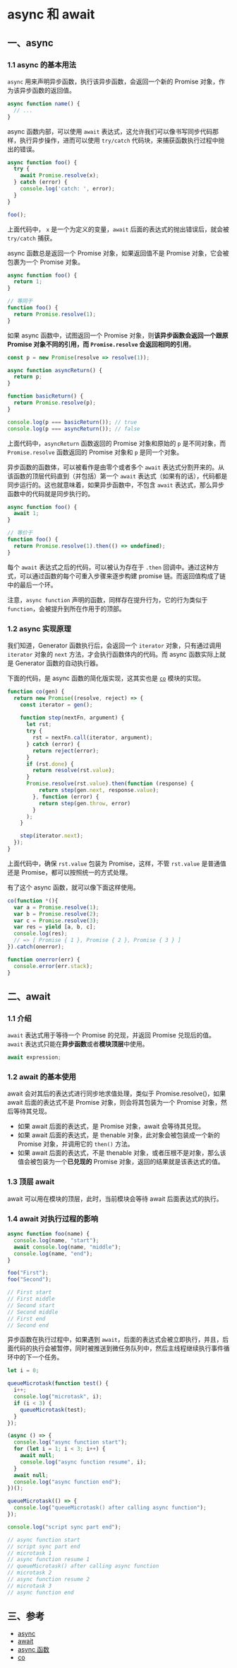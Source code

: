 # async 和 await

## 一、async

### 1.1 async 的基本用法

`async` 用来声明异步函数，执行该异步函数，会返回一个新的 Promise 对象，作为该异步函数的返回值。

```javascript
async function name() {
  // ...
}
```

async 函数内部，可以使用 `await` 表达式，这允许我们可以像书写同步代码那样，执行异步操作，进而可以使用 `try/catch` 代码块，来捕获函数执行过程中抛出的错误。

```javascript
async function foo() {
  try {
    await Promise.resolve(x);
  } catch (error) {
    console.log('catch: ', error);
  }
}

foo();
```

上面代码中， `x` 是一个为定义的变量，`await` 后面的表达式的抛出错误后，就会被 `try/catch` 捕获。

async 函数总是返回一个 Promise 对象，如果返回值不是 Promise 对象，它会被包裹为一个 Promise 对象。

```javascript
async function foo() {
  return 1;
}

// 等同于
function foo() {
  return Promise.resolve(1);
}
```

如果 async 函数中，试图返回一个 Promise 对象，则**该异步函数会返回一个跟原 Promise 对象不同的引用，而 `Promise.resolve` 会返回相同的引用**。

```javascript
const p = new Promise(resolve => resolve(1));

async function asyncReturn() {
  return p;
}

function basicReturn() {
  return Promise.resolve(p);
}

console.log(p === basicReturn()); // true
console.log(p === asyncReturn()); // false
```

上面代码中，`asyncReturn` 函数返回的 Promise 对象和原始的 `p` 是不同对象，而 `Promise.resolve` 函数返回的 Promise 对象和 `p` 是同一个对象。

异步函数的函数体，可以被看作是由零个或者多个 `await` 表达式分割开来的。从该函数的顶层代码直到（并包括）第一个 `await` 表达式（如果有的话），代码都是同步运行的。这也就意味着，如果异步函数中，不包含 `await` 表达式，那么异步函数中的代码就是同步执行的。

```javascript
async function foo() {
  await 1;
}

// 等价于
function foo() {
  return Promise.resolve(1).then(() => undefined);
}
```

每个 `await` 表达式之后的代码，可以被认为存在于 `.then` 回调中。通过这种方式，可以通过函数的每个可重入步骤来逐步构建 promise 链。而返回值构成了链中的最后一个环。

注意，`async function` 声明的函数，同样存在提升行为，它的行为类似于 `function`，会被提升到所在作用于的顶部。

### 1.2 async 实现原理

我们知道，Generator 函数执行后，会返回一个 `iterator` 对象，只有通过调用 `iterator` 对象的 `next` 方法，才会执行函数体内的代码。而 async 函数实际上就是 Generator 函数的自动执行器。

下面的代码，是 async 函数的简化版实现，这其实也是 [`co`](https://github.com/tj/co/blob/master/index.js) 模块的实现。

```javascript
function co(gen) {
  return new Promise((resolve, reject) => {
    const iterator = gen();
    
    function step(nextFn, argument) {
      let rst;
      try {
        rst = nextFn.call(iterator, argument);
      } catch (error) {
        return reject(error);
      }
      if (rst.done) {
        return resolve(rst.value);
      }
      Promise.resolve(rst.value).then(function (response) {
          return step(gen.next, response.value);
        }, function (error) {
          return step(gen.throw, error)
        }
      );
    }

    step(iterator.next);
  });
}
```

上面代码中，确保 `rst.value` 包装为 Promise，这样，不管 `rst.value` 是普通值还是 Promise，都可以按照统一的方式处理。

有了这个 async 函数，就可以像下面这样使用。

```javascript
co(function *(){
  var a = Promise.resolve(1);
  var b = Promise.resolve(2);
  var c = Promise.resolve(3);
  var res = yield [a, b, c];
  console.log(res);
  // => [ Promise { 1 }, Promise { 2 }, Promise { 3 } ]
}).catch(onerror);

function onerror(err) {
  console.error(err.stack);
}
```

## 二、await

### 1.1 介绍

`await` 表达式用于等待一个 Promise 的兑现，并返回 Promise 兑现后的值。`await` 表达式只能在**异步函数**或者**模块顶层**中使用。

```javascript
await expression;
```

### 1.2 await 的基本使用

await 会对其后的表达式进行同步地求值处理，类似于 Promise.resolve()，如果 await 后面的表达式不是 Promise 对象，则会将其包装为一个 Promise 对象，然后等待其兑现。

- 如果 await 后面的表达式，是 Promise 对象，await 会等待其兑现。
- 如果 await 后面的表达式，是 thenable 对象，此对象会被包装成一个新的 Promise 对象，并调用它的 `then()` 方法。
- 如果 await 后面的表达式，不是 thenable 对象，或者压根不是对象，那么该值会被包装为一个**已兑现的** Promise 对象，返回的结果就是该表达式的值。

### 1.3 顶层 await

await 可以用在模块的顶层，此时，当前模块会等待 await 后面表达式的执行。

### 1.4 await 对执行过程的影响

```javascript
async function foo(name) {
  console.log(name, "start");
  await console.log(name, "middle");
  console.log(name, "end");
}

foo("First");
foo("Second");

// First start
// First middle
// Second start
// Second middle
// First end
// Second end
```

异步函数在执行过程中，如果遇到 `await`，后面的表达式会被立即执行，并且，后面代码的执行会被暂停，同时被推送到微任务队列中，然后主线程继续执行事件循环中的下一个任务。

```javascript
let i = 0;

queueMicrotask(function test() {
  i++;
  console.log("microtask", i);
  if (i < 3) {
    queueMicrotask(test);
  }
});

(async () => {
  console.log("async function start");
  for (let i = 1; i < 3; i++) {
    await null;
    console.log("async function resume", i);
  }
  await null;
  console.log("async function end");
})();

queueMicrotask(() => {
  console.log("queueMicrotask() after calling async function");
});

console.log("script sync part end");

// async function start
// script sync part end
// microtask 1
// async function resume 1
// queueMicrotask() after calling async function
// microtask 2
// async function resume 2
// microtask 3
// async function end
```

## 三、参考

- [async](https://developer.mozilla.org/zh-CN/docs/Web/JavaScript/Reference/Statements/async_function)
- [await](https://developer.mozilla.org/zh-CN/docs/Web/JavaScript/Reference/Operators/await)
- [async 函数](https://es6.ruanyifeng.com/#docs/async)
- [co](https://github.com/tj/co)
